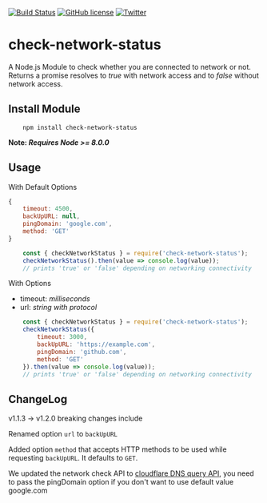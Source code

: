 [![Build Status](https://travis-ci.org/Syed-Umair/check-network-status.svg?branch=master)](https://travis-ci.org/Syed-Umair/check-network-status)
[![GitHub license](https://img.shields.io/github/license/Syed-Umair/check-network-status.svg)](https://github.com/Syed-Umair/check-network-status/blob/master/LICENSE)
[![Twitter](https://img.shields.io/twitter/url/https/github.com/Syed-Umair/check-network-status.svg?style=social)](https://twitter.com/intent/tweet?text=Wow:&url=https%3A%2F%2Fgithub.com%2FSyed-Umair%2Fcheck-network-status)

# check-network-status
A Node.js Module to check whether you are connected to network or not. Returns a promise resolves to <em>true</em> with network access and to <em>false</em> without network access.

## Install Module
```
    npm install check-network-status
```

<strong>Note: <i>Requires Node >= 8.0.0</i></strong>

## Usage

With Default Options

```javascript
{
    timeout: 4500,
    backUpURL: null,
    pingDomain: 'google.com',
    method: 'GET'
}
```

```javascript
    const { checkNetworkStatus } = require('check-network-status');
    checkNetworkStatus().then(value => console.log(value));
    // prints 'true' or 'false' depending on networking connectivity
```

With Options

- timeout: <i>milliseconds</i>
- url: <i>string with protocol</i>

```javascript
    const { checkNetworkStatus } = require('check-network-status');
    checkNetworkStatus({
        timeout: 3000,
        backUpURL: 'https://example.com',
        pingDomain: 'github.com',
        method: 'GET'
    }).then(value => console.log(value));
    // prints 'true' or 'false' depending on networking connectivity
```

## ChangeLog

v1.1.3 -> v1.2.0 breaking changes include

Renamed option `url` to `backUpURL`

Added option `method` that accepts HTTP methods to be used while requesting `backUpURL`. It defaults to `GET`.

We updated the network check API to [cloudflare DNS query API](https://developers.cloudflare.com/1.1.1.1/dns-over-https/request-structure/), you need to pass the pingDomain option if you don't want to use default value google.com